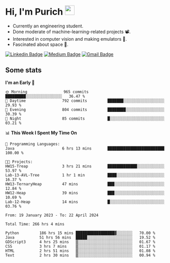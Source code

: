 <h1 align="left">Hi, I'm Purich
<img src="https://media.giphy.com/media/hvRJCLFzcasrR4ia7z/giphy.gif" width="30px"/></h1>

* Currently an engineering student.
* Done moderate of machine-learning-related projects :film_projector:.
* Interested in computer vision and making emulators :space_invader:.
* Fascinated about space :milky_way:.

[![Linkedin Badge](https://img.shields.io/badge/-Purich-blue?style=flat-square&logo=Linkedin&logoColor=white&link=https://www.linkedin.com/in/purich-siritip-16b3b3255/)](https://www.linkedin.com/in/purich-siritip-16b3b3255) [![Medium Badge](https://img.shields.io/badge/-@purich-gray?style=flat-square&labelColor=000000&logo=Medium&link=https://medium.com/@phuritsiritip)](https://medium.com/@phuritsiritip)
[![Gmail Badge](https://img.shields.io/badge/-mark.phurit@gmail.com-c14438?style=flat-square&logo=Gmail&logoColor=white&link=mailto:mark.phurit@gmail.com)](mailto:mark.phurit@gmail.com)

## Some stats

  
  <!--START_SECTION:waka-->
**I'm an Early 🐤** 

```text
🌞 Morning                965 commits         █████████░░░░░░░░░░░░░░░░   36.47 % 
🌆 Daytime                792 commits         ███████░░░░░░░░░░░░░░░░░░   29.93 % 
🌃 Evening                804 commits         ████████░░░░░░░░░░░░░░░░░   30.39 % 
🌙 Night                  85 commits          █░░░░░░░░░░░░░░░░░░░░░░░░   03.21 % 
```


📊 **This Week I Spent My Time On** 

```text
💬 Programming Languages: 
Java                     6 hrs 13 mins       █████████████████████████   100.00 % 

🐱‍💻 Projects: 
HW15-Treap               3 hrs 21 mins       █████████████░░░░░░░░░░░░   53.97 % 
Lab-13-AVL-Tree          1 hr 1 min          ████░░░░░░░░░░░░░░░░░░░░░   16.37 % 
HW13-TernaryHeap         47 mins             ███░░░░░░░░░░░░░░░░░░░░░░   12.84 % 
HW12-Heap                39 mins             ███░░░░░░░░░░░░░░░░░░░░░░   10.69 % 
Lab-12-Heap              14 mins             █░░░░░░░░░░░░░░░░░░░░░░░░   03.76 % 
```


<!--END_SECTION:waka-->

  <!--START_SECTION:waka-simple-->

```text
From: 19 January 2023 - To: 22 April 2024

Total Time: 266 hrs 4 mins

Python         186 hrs 15 mins █████████████████▓░░░░░░░   70.00 %
Java           51 hrs 56 mins  █████░░░░░░░░░░░░░░░░░░░░   19.52 %
GDScript3      4 hrs 25 mins   ▒░░░░░░░░░░░░░░░░░░░░░░░░   01.67 %
CSS            3 hrs 7 mins    ▒░░░░░░░░░░░░░░░░░░░░░░░░   01.17 %
HTML           2 hrs 51 mins   ▒░░░░░░░░░░░░░░░░░░░░░░░░   01.08 %
Text           2 hrs 30 mins   ▒░░░░░░░░░░░░░░░░░░░░░░░░   00.94 %
```

<!--END_SECTION:waka-simple-->

  <!--![Anurag's GitHub stats](https://github-readme-stats.vercel.app/api?username=vikimark&show_icons=true&theme=gruvbox_light)-->
  
<!--
**vikimark/vikimark** is a ✨ _special_ ✨ repository because its `README.md` (this file) appears on your GitHub profile.

Here are some ideas to get you started:

- 🔭 I’m currently working on ...
- 🌱 I’m currently learning ...
- 👯 I’m looking to collaborate on ...
- 🤔 I’m looking for help with ...
- 💬 Ask me about ...
- 📫 How to reach me: ...
- 😄 Pronouns: ...
- ⚡ Fun fact: ...
-->
